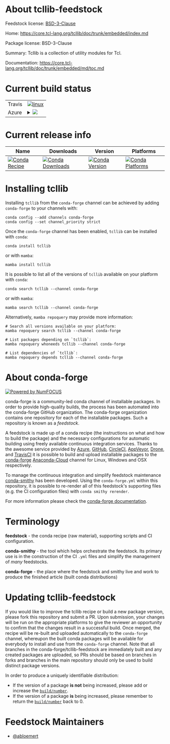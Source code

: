 About tcllib-feedstock
======================

Feedstock license: [BSD-3-Clause](https://github.com/conda-forge/tcllib-feedstock/blob/main/LICENSE.txt)

Home: https://core.tcl-lang.org/tcllib/doc/trunk/embedded/index.md

Package license: BSD-3-Clause

Summary: Tcllib is a collection of utility modules for Tcl.

Documentation: https://core.tcl-lang.org/tcllib/doc/trunk/embedded/md/toc.md

Current build status
====================


<table><tr>
    <td>Travis</td>
    <td>
      <a href="https://app.travis-ci.com/conda-forge/tcllib-feedstock">
        <img alt="linux" src="https://img.shields.io/travis/com/conda-forge/tcllib-feedstock/main.svg?label=Linux">
      </a>
    </td>
  </tr>
    
  <tr>
    <td>Azure</td>
    <td>
      <details>
        <summary>
          <a href="https://dev.azure.com/conda-forge/feedstock-builds/_build/latest?definitionId=13721&branchName=main">
            <img src="https://dev.azure.com/conda-forge/feedstock-builds/_apis/build/status/tcllib-feedstock?branchName=main">
          </a>
        </summary>
        <table>
          <thead><tr><th>Variant</th><th>Status</th></tr></thead>
          <tbody><tr>
              <td>linux_64</td>
              <td>
                <a href="https://dev.azure.com/conda-forge/feedstock-builds/_build/latest?definitionId=13721&branchName=main">
                  <img src="https://dev.azure.com/conda-forge/feedstock-builds/_apis/build/status/tcllib-feedstock?branchName=main&jobName=linux&configuration=linux%20linux_64_" alt="variant">
                </a>
              </td>
            </tr><tr>
              <td>linux_aarch64</td>
              <td>
                <a href="https://dev.azure.com/conda-forge/feedstock-builds/_build/latest?definitionId=13721&branchName=main">
                  <img src="https://dev.azure.com/conda-forge/feedstock-builds/_apis/build/status/tcllib-feedstock?branchName=main&jobName=linux&configuration=linux%20linux_aarch64_" alt="variant">
                </a>
              </td>
            </tr><tr>
              <td>linux_ppc64le</td>
              <td>
                <a href="https://dev.azure.com/conda-forge/feedstock-builds/_build/latest?definitionId=13721&branchName=main">
                  <img src="https://dev.azure.com/conda-forge/feedstock-builds/_apis/build/status/tcllib-feedstock?branchName=main&jobName=linux&configuration=linux%20linux_ppc64le_" alt="variant">
                </a>
              </td>
            </tr><tr>
              <td>osx_64</td>
              <td>
                <a href="https://dev.azure.com/conda-forge/feedstock-builds/_build/latest?definitionId=13721&branchName=main">
                  <img src="https://dev.azure.com/conda-forge/feedstock-builds/_apis/build/status/tcllib-feedstock?branchName=main&jobName=osx&configuration=osx%20osx_64_" alt="variant">
                </a>
              </td>
            </tr><tr>
              <td>osx_arm64</td>
              <td>
                <a href="https://dev.azure.com/conda-forge/feedstock-builds/_build/latest?definitionId=13721&branchName=main">
                  <img src="https://dev.azure.com/conda-forge/feedstock-builds/_apis/build/status/tcllib-feedstock?branchName=main&jobName=osx&configuration=osx%20osx_arm64_" alt="variant">
                </a>
              </td>
            </tr><tr>
              <td>win_64</td>
              <td>
                <a href="https://dev.azure.com/conda-forge/feedstock-builds/_build/latest?definitionId=13721&branchName=main">
                  <img src="https://dev.azure.com/conda-forge/feedstock-builds/_apis/build/status/tcllib-feedstock?branchName=main&jobName=win&configuration=win%20win_64_" alt="variant">
                </a>
              </td>
            </tr>
          </tbody>
        </table>
      </details>
    </td>
  </tr>
</table>

Current release info
====================

| Name | Downloads | Version | Platforms |
| --- | --- | --- | --- |
| [![Conda Recipe](https://img.shields.io/badge/recipe-tcllib-green.svg)](https://anaconda.org/conda-forge/tcllib) | [![Conda Downloads](https://img.shields.io/conda/dn/conda-forge/tcllib.svg)](https://anaconda.org/conda-forge/tcllib) | [![Conda Version](https://img.shields.io/conda/vn/conda-forge/tcllib.svg)](https://anaconda.org/conda-forge/tcllib) | [![Conda Platforms](https://img.shields.io/conda/pn/conda-forge/tcllib.svg)](https://anaconda.org/conda-forge/tcllib) |

Installing tcllib
=================

Installing `tcllib` from the `conda-forge` channel can be achieved by adding `conda-forge` to your channels with:

```
conda config --add channels conda-forge
conda config --set channel_priority strict
```

Once the `conda-forge` channel has been enabled, `tcllib` can be installed with `conda`:

```
conda install tcllib
```

or with `mamba`:

```
mamba install tcllib
```

It is possible to list all of the versions of `tcllib` available on your platform with `conda`:

```
conda search tcllib --channel conda-forge
```

or with `mamba`:

```
mamba search tcllib --channel conda-forge
```

Alternatively, `mamba repoquery` may provide more information:

```
# Search all versions available on your platform:
mamba repoquery search tcllib --channel conda-forge

# List packages depending on `tcllib`:
mamba repoquery whoneeds tcllib --channel conda-forge

# List dependencies of `tcllib`:
mamba repoquery depends tcllib --channel conda-forge
```


About conda-forge
=================

[![Powered by
NumFOCUS](https://img.shields.io/badge/powered%20by-NumFOCUS-orange.svg?style=flat&colorA=E1523D&colorB=007D8A)](https://numfocus.org)

conda-forge is a community-led conda channel of installable packages.
In order to provide high-quality builds, the process has been automated into the
conda-forge GitHub organization. The conda-forge organization contains one repository
for each of the installable packages. Such a repository is known as a *feedstock*.

A feedstock is made up of a conda recipe (the instructions on what and how to build
the package) and the necessary configurations for automatic building using freely
available continuous integration services. Thanks to the awesome service provided by
[Azure](https://azure.microsoft.com/en-us/services/devops/), [GitHub](https://github.com/),
[CircleCI](https://circleci.com/), [AppVeyor](https://www.appveyor.com/),
[Drone](https://cloud.drone.io/welcome), and [TravisCI](https://travis-ci.com/)
it is possible to build and upload installable packages to the
[conda-forge](https://anaconda.org/conda-forge) [Anaconda-Cloud](https://anaconda.org/)
channel for Linux, Windows and OSX respectively.

To manage the continuous integration and simplify feedstock maintenance
[conda-smithy](https://github.com/conda-forge/conda-smithy) has been developed.
Using the ``conda-forge.yml`` within this repository, it is possible to re-render all of
this feedstock's supporting files (e.g. the CI configuration files) with ``conda smithy rerender``.

For more information please check the [conda-forge documentation](https://conda-forge.org/docs/).

Terminology
===========

**feedstock** - the conda recipe (raw material), supporting scripts and CI configuration.

**conda-smithy** - the tool which helps orchestrate the feedstock.
                   Its primary use is in the construction of the CI ``.yml`` files
                   and simplify the management of *many* feedstocks.

**conda-forge** - the place where the feedstock and smithy live and work to
                  produce the finished article (built conda distributions)


Updating tcllib-feedstock
=========================

If you would like to improve the tcllib recipe or build a new
package version, please fork this repository and submit a PR. Upon submission,
your changes will be run on the appropriate platforms to give the reviewer an
opportunity to confirm that the changes result in a successful build. Once
merged, the recipe will be re-built and uploaded automatically to the
`conda-forge` channel, whereupon the built conda packages will be available for
everybody to install and use from the `conda-forge` channel.
Note that all branches in the conda-forge/tcllib-feedstock are
immediately built and any created packages are uploaded, so PRs should be based
on branches in forks and branches in the main repository should only be used to
build distinct package versions.

In order to produce a uniquely identifiable distribution:
 * If the version of a package **is not** being increased, please add or increase
   the [``build/number``](https://docs.conda.io/projects/conda-build/en/latest/resources/define-metadata.html#build-number-and-string).
 * If the version of a package **is** being increased, please remember to return
   the [``build/number``](https://docs.conda.io/projects/conda-build/en/latest/resources/define-metadata.html#build-number-and-string)
   back to 0.

Feedstock Maintainers
=====================

* [@abloemert](https://github.com/abloemert/)

